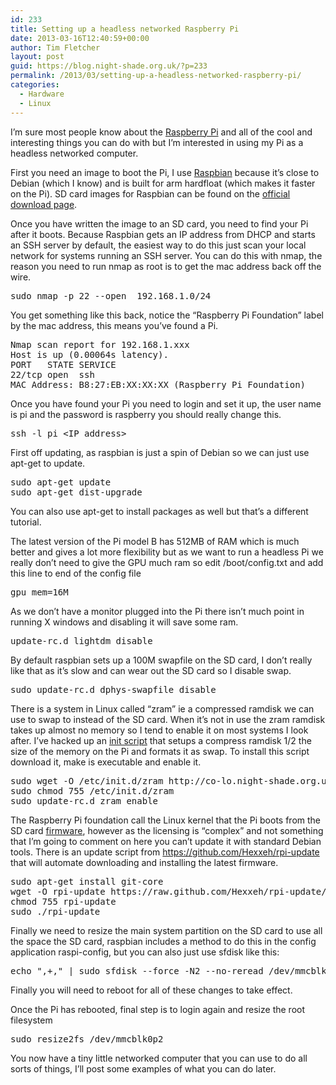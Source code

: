 ```yaml
---
id: 233
title: Setting up a headless networked Raspberry Pi
date: 2013-03-16T12:40:59+00:00
author: Tim Fletcher
layout: post
guid: https://blog.night-shade.org.uk/?p=233
permalink: /2013/03/setting-up-a-headless-networked-raspberry-pi/
categories:
  - Hardware
  - Linux
---
```

I&#8217;m sure most people know about the [Raspberry Pi](http://www.raspberrypi.org/faqs) and all of the cool and interesting things you can do with but I&#8217;m interested in using my Pi as a headless networked computer.

First you need an image to boot the Pi, I use [Raspbian](http://www.raspbian.org/) because it&#8217;s close to Debian (which I know) and is built for arm hardfloat (which makes it faster on the Pi). SD card images for Raspbian can be found on the [official download page](http://www.raspberrypi.org/downloads).

Once you have written the image to an SD card, you need to find your Pi after it boots. Because Raspbian gets an IP address from DHCP and starts an SSH server by default, the easiest way to do this just scan your local network for systems running an SSH server. You can do this with nmap, the reason you need to run nmap as root is to get the mac address back off the wire.

<pre>sudo nmap -p 22 --open  192.168.1.0/24</pre>

You get something like this back, notice the &#8220;Raspberry Pi Foundation&#8221; label by the mac address, this means you&#8217;ve found a Pi.

<pre>Nmap scan report for 192.168.1.xxx
Host is up (0.00064s latency).
PORT   STATE SERVICE
22/tcp open  ssh
MAC Address: B8:27:EB:XX:XX:XX (Raspberry Pi Foundation)</pre>

Once you have found your Pi you need to login and set it up, the user name is pi and the password is raspberry you should really change this.

<pre>ssh -l pi &lt;IP address&gt;</pre>

First off updating, as raspbian is just a spin of Debian so we can just use apt-get to update.

<pre>sudo apt-get update
sudo apt-get dist-upgrade</pre>

You can also use apt-get to install packages as well but that&#8217;s a different tutorial.

The latest version of the Pi model B has 512MB of RAM which is much better and gives a lot more flexibility but as we want to run a headless Pi we really don&#8217;t need to give the GPU much ram so edit /boot/config.txt and add this line to end of the config file

<pre>gpu_mem=16M</pre>

As we don&#8217;t have a monitor plugged into the Pi there isn&#8217;t much point in running X windows and disabling it will save some ram.

<pre>update-rc.d lightdm disable</pre>

By default raspbian sets up a 100M swapfile on the SD card, I don&#8217;t really like that as it&#8217;s slow and can wear out the SD card so I disable swap.

<pre>sudo update-rc.d dphys-swapfile disable</pre>

There is a system in Linux called &#8220;zram&#8221; ie a compressed ramdisk we can use to swap to instead of the SD card. When it&#8217;s not in use the zram ramdisk takes up almost no memory so I tend to enable it on most systems I look after. I&#8217;ve hacked up an [init script](http://co-lo.night-shade.org.uk/~tim/Pi/zram) that setups a compress ramdisk 1/2 the size of the memory on the Pi and formats it as swap. To install this script download it, make is executable and enable it.

<pre>sudo wget -O /etc/init.d/zram http://co-lo.night-shade.org.uk/~tim/Pi/zram
sudo chmod 755 /etc/init.d/zram
sudo update-rc.d zram enable</pre>

The Raspberry Pi foundation call the Linux kernel that the Pi boots from the SD card [firmware](https://github.com/raspberrypi/firmware), however as the licensing is &#8220;complex&#8221; and not something that I&#8217;m going to comment on here you can&#8217;t update it with standard Debian tools. There is an update script from <https://github.com/Hexxeh/rpi-update> that will automate downloading and installing the latest firmware.

<pre>sudo apt-get install git-core
wget -O rpi-update https://raw.github.com/Hexxeh/rpi-update/master/rpi-update
chmod 755 rpi-update
sudo ./rpi-update</pre>

Finally we need to resize the main system partition on the SD card to use all the space the SD card, raspbian includes a method to do this in the config application raspi-config, but you can also just use sfdisk like this:

<pre>echo ",+," | sudo sfdisk --force -N2 --no-reread /dev/mmcblk0</pre>

Finally you will need to reboot for all of these changes to take effect.

Once the Pi has rebooted, final step is to login again and resize the root filesystem

<pre>sudo resize2fs /dev/mmcblk0p2</pre>

You now have a tiny little networked computer that you can use to do all sorts of things, I&#8217;ll post some examples of what you can do later.